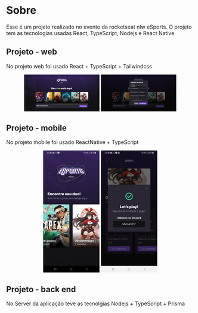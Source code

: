 # Sobre
Esse é um projeto realizado no evento da rocketseat nlw eSports.
O projeto tem as tecnologias usadas React, TypeScript, Nodejs e React Native

## Projeto - web
No projeto web foi usado React + TypeScript + Tailwindcss

<div align="center">
  <img alt="image" title="main-web" src="./github/eSport-web.png" style="width: 40%;"/>
  <img alt="publique um anúncio" title="public-web" src="./github/eSport-web-2.png" style="width: 40%;" />
</div>

## Projeto - mobile
No projeto mobile foi usado ReactNative + TypeScript

<div align="center">
  <img alt="image" title="main-web" src="./github/eSport-mobile.png" style="width: 30%;"/>
  <img alt="publique um anúncio" title="public-web" src="./github/eSport-mobile-2.png" style="width: 30%;" />
</div>

## Projeto - back end
No Server da aplicação teve as tecnolgias Nodejs + TypeScript + Prisma